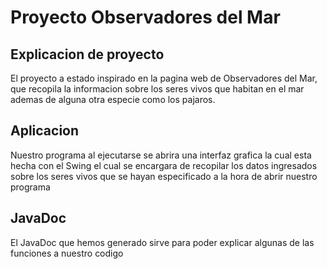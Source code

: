 # Proyecto Observadores del Mar
## Explicacion de proyecto
El proyecto a estado inspirado en la pagina web de Observadores del Mar, que recopila la informacion sobre los seres vivos que habitan en el mar ademas de alguna otra especie como los pajaros.
## Aplicacion
Nuestro programa al ejecutarse se abrira una interfaz grafica la cual esta hecha con el Swing el cual se encargara de recopilar los datos ingresados sobre los seres vivos que se hayan especificado a la hora de abrir nuestro programa
## JavaDoc
El JavaDoc que hemos generado sirve para poder explicar algunas de las funciones a nuestro codigo
